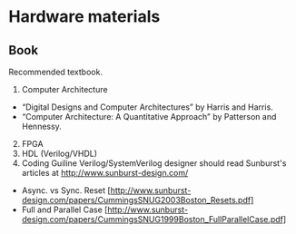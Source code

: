 Hardware materials
=================

Book
--------
Recommended textbook.
1. Computer Architecture
- “Digital Designs and Computer Architectures” by Harris and Harris.
- “Computer Architecture: A Quantitative Approach” by Patterson and Hennessy.
2. FPGA
3. HDL (Verilog/VHDL)
4. Coding Guiline
Verilog/SystemVerilog designer should read Sunburst's articles at http://www.sunburst-design.com/
- Async. vs Sync. Reset [http://www.sunburst-design.com/papers/CummingsSNUG2003Boston_Resets.pdf]
- Full and Parallel Case [http://www.sunburst-design.com/papers/CummingsSNUG1999Boston_FullParallelCase.pdf]
